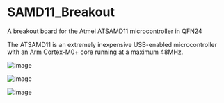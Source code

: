 # SAMD11_Breakout
A breakout board for the Atmel ATSAMD11 microcontroller in QFN24

The ATSAMD11 is an extremely inexpensive USB-enabled microcontroller with an Arm Cortex-M0+ core running at a maximum 48MHz.

![image](https://user-images.githubusercontent.com/4998806/39415897-593ed94c-4c16-11e8-86a7-5221142599a5.png)

![image](https://user-images.githubusercontent.com/4998806/39415900-5d3ae0e0-4c16-11e8-9952-607ffe70d77d.png)

![image](https://user-images.githubusercontent.com/4998806/39415904-6023e1bc-4c16-11e8-8618-246e7b366d0d.png)
